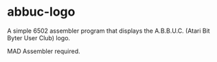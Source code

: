 # abbuc-logo

A simple 6502 assembler program that displays the A.B.B.U.C. (Atari Bit Byter User Club) logo.

MAD Assembler required.

